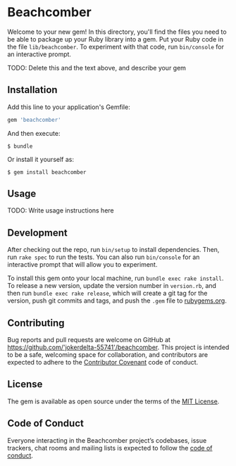 # Beachcomber

Welcome to your new gem! In this directory, you'll find the files you need to be able to package up your Ruby library into a gem. Put your Ruby code in the file `lib/beachcomber`. To experiment with that code, run `bin/console` for an interactive prompt.

TODO: Delete this and the text above, and describe your gem

## Installation

Add this line to your application's Gemfile:

```ruby
gem 'beachcomber'
```

And then execute:

    $ bundle

Or install it yourself as:

    $ gem install beachcomber

## Usage

TODO: Write usage instructions here

## Development

After checking out the repo, run `bin/setup` to install dependencies. Then, run `rake spec` to run the tests. You can also run `bin/console` for an interactive prompt that will allow you to experiment.

To install this gem onto your local machine, run `bundle exec rake install`. To release a new version, update the version number in `version.rb`, and then run `bundle exec rake release`, which will create a git tag for the version, push git commits and tags, and push the `.gem` file to [rubygems.org](https://rubygems.org).

## Contributing

Bug reports and pull requests are welcome on GitHub at https://github.com/'jokerdelta-55741'/beachcomber. This project is intended to be a safe, welcoming space for collaboration, and contributors are expected to adhere to the [Contributor Covenant](http://contributor-covenant.org) code of conduct.

## License

The gem is available as open source under the terms of the [MIT License](https://opensource.org/licenses/MIT).

## Code of Conduct

Everyone interacting in the Beachcomber project’s codebases, issue trackers, chat rooms and mailing lists is expected to follow the [code of conduct](https://github.com/'jokerdelta-55741'/beachcomber/blob/master/CODE_OF_CONDUCT.md).
